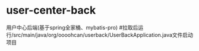 # user-center-back
用户中心后端(基于spring全家桶、mybatis-pro)
#拉取后运行/src/main/java/org/oooohcan/userback/UserBackApplication.java文件启动项目
